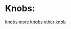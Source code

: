 # Knobs:

[knobs](https://www.cssscript.com/demo/touch-enabled-knob-control-pure-javascript-jim-knopf/)
[more knobs](https://www.cssscript.com/touch-enabled-knob-control-pure-javascript-jim-knopf/)
[other knob](https://www.cssscript.com/dial-knob-jogdial/)